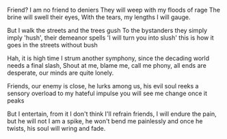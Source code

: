 Friend? I am no friend to deniers
They will weep with my floods of rage
The brine will swell their eyes, 
With the tears, my lengths I will gauge.

But I walk the streets and the trees gush
To the bystanders they simply imply 'hush',
their demeanor spells 'I will turn you into slush'
this is how it goes in the streets without bush

Hah, it is high time I strum another symphony,
since the decading world needs a final slash,
Shout at me, blame me, call me phony,
all ends are desperate, our minds are quite lonely.

Friends, our enemy is close,
he lurks among us, his evil soul reeks
a sensory overload to my hateful impulse
you will see me change once it peaks

But I entertain, from it I don't think I'll refrain
friends, I will endure the pain, but he will not
I am a spike, he won't bend me painlessly
and once he twists, his soul will wring and fade.

